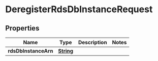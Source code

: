 

# DeregisterRdsDbInstanceRequest


## Properties

| Name | Type | Description | Notes |
|------------ | ------------- | ------------- | -------------|
|**rdsDbInstanceArn** | [**String**](String.md) |  |  |




